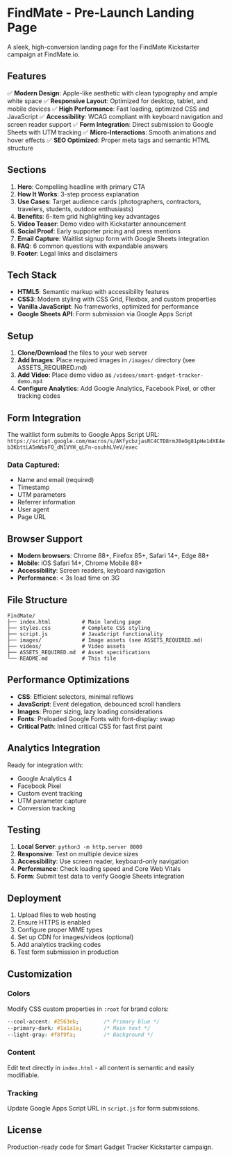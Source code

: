 # FindMate - Pre-Launch Landing Page

A sleek, high-conversion landing page for the FindMate Kickstarter campaign at FindMate.io.

## Features

✅ **Modern Design**: Apple-like aesthetic with clean typography and ample white space
✅ **Responsive Layout**: Optimized for desktop, tablet, and mobile devices
✅ **High Performance**: Fast loading, optimized CSS and JavaScript
✅ **Accessibility**: WCAG compliant with keyboard navigation and screen reader support
✅ **Form Integration**: Direct submission to Google Sheets with UTM tracking
✅ **Micro-Interactions**: Smooth animations and hover effects
✅ **SEO Optimized**: Proper meta tags and semantic HTML structure

## Sections

1. **Hero**: Compelling headline with primary CTA
2. **How It Works**: 3-step process explanation
3. **Use Cases**: Target audience cards (photographers, contractors, travelers, students, outdoor enthusiasts)
4. **Benefits**: 6-item grid highlighting key advantages
5. **Video Teaser**: Demo video with Kickstarter announcement
6. **Social Proof**: Early supporter pricing and press mentions
7. **Email Capture**: Waitlist signup form with Google Sheets integration
8. **FAQ**: 6 common questions with expandable answers
9. **Footer**: Legal links and disclaimers

## Tech Stack

- **HTML5**: Semantic markup with accessibility features
- **CSS3**: Modern styling with CSS Grid, Flexbox, and custom properties
- **Vanilla JavaScript**: No frameworks, optimized for performance
- **Google Sheets API**: Form submission via Google Apps Script

## Setup

1. **Clone/Download** the files to your web server
2. **Add Images**: Place required images in `/images/` directory (see ASSETS_REQUIRED.md)
3. **Add Video**: Place demo video as `/videos/smart-gadget-tracker-demo.mp4`
4. **Configure Analytics**: Add Google Analytics, Facebook Pixel, or other tracking codes

## Form Integration

The waitlist form submits to Google Apps Script URL:
`https://script.google.com/macros/s/AKfycbzjasRC4CTD8rmJ8eOg81pHe1dXE4eb3KbttLA5mWbsFQ_dN1VYH_qLFn-osuhhLVeV/exec`

### Data Captured:
- Name and email (required)
- Timestamp
- UTM parameters
- Referrer information
- User agent
- Page URL

## Browser Support

- **Modern browsers**: Chrome 88+, Firefox 85+, Safari 14+, Edge 88+
- **Mobile**: iOS Safari 14+, Chrome Mobile 88+
- **Accessibility**: Screen readers, keyboard navigation
- **Performance**: < 3s load time on 3G

## File Structure

```
FindMate/
├── index.html          # Main landing page
├── styles.css          # Complete CSS styling
├── script.js           # JavaScript functionality
├── images/             # Image assets (see ASSETS_REQUIRED.md)
├── videos/             # Video assets
├── ASSETS_REQUIRED.md  # Asset specifications
└── README.md           # This file
```

## Performance Optimizations

- **CSS**: Efficient selectors, minimal reflows
- **JavaScript**: Event delegation, debounced scroll handlers
- **Images**: Proper sizing, lazy loading considerations
- **Fonts**: Preloaded Google Fonts with font-display: swap
- **Critical Path**: Inlined critical CSS for fast first paint

## Analytics Integration

Ready for integration with:
- Google Analytics 4
- Facebook Pixel
- Custom event tracking
- UTM parameter capture
- Conversion tracking

## Testing

1. **Local Server**: `python3 -m http.server 8000`
2. **Responsive**: Test on multiple device sizes
3. **Accessibility**: Use screen reader, keyboard-only navigation
4. **Performance**: Check loading speed and Core Web Vitals
5. **Form**: Submit test data to verify Google Sheets integration

## Deployment

1. Upload files to web hosting
2. Ensure HTTPS is enabled
3. Configure proper MIME types
4. Set up CDN for images/videos (optional)
5. Add analytics tracking codes
6. Test form submission in production

## Customization

### Colors
Modify CSS custom properties in `:root` for brand colors:
```css
--cool-accent: #2563eb;        /* Primary blue */
--primary-dark: #1a1a1a;       /* Main text */
--light-gray: #f8f9fa;         /* Background */
```

### Content
Edit text directly in `index.html` - all content is semantic and easily modifiable.

### Tracking
Update Google Apps Script URL in `script.js` for form submissions.

## License

Production-ready code for Smart Gadget Tracker Kickstarter campaign.